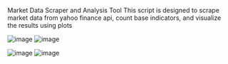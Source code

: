 Market Data Scraper and Analysis Tool
This script is designed to scrape market data from yahoo finance api, count base indicators, and visualize the results using plots

![image](https://github.com/user-attachments/assets/197e4219-a829-4aae-a785-52a60020a8ea)
![image](https://github.com/user-attachments/assets/7a7e24df-70c0-42c8-8b7c-6bace5db8528)


![image](https://github.com/user-attachments/assets/a8252ae8-071b-48b7-ab23-fd1f555d3d5a)
![image](https://github.com/user-attachments/assets/62ae31f3-48e8-4ab6-8f5b-a9a3b13bbbd2)
